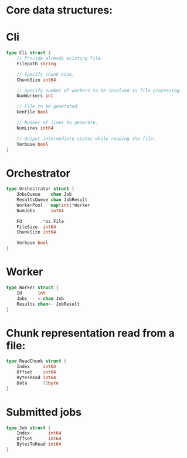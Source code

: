 # Core data structures:

# Cli
```go
type Cli struct {
	// Provide already existing file.
	Filepath string

	// Specify chunk size.
	ChunkSize int64

	// Specify number of workers to be involved in file processing.
	NumWorkers int

	// File to be generated.
	GenFile bool

	// Number of lines to generate.
	NumLines int64

	// Output intermediate states while reading the file.
	Verbose bool
}
```

# Orchestrator
```go
type Orchestrator struct {
	JobsQueue    chan Job
	ResultsQueue chan JobResult
	WorkerPool   map[int]*Worker
	NumJobs      int64

	Fd        *os.File
	FileSize  int64
	ChunkSize int64

	Verbose bool
}
```

# Worker
```go
type Worker struct {
	Id      int
	Jobs    <-chan Job
	Results chan<- JobResult
}
```

# Chunk representation read from a file:
```go
type ReadChunk struct {
	Index     int64
	Offset    int64
	BytesRead int64
	Data      []byte
}
```

# Submitted jobs
```go
type Job struct {
	Index       int64
	Offset      int64
	BytesToRead int64
}
```
